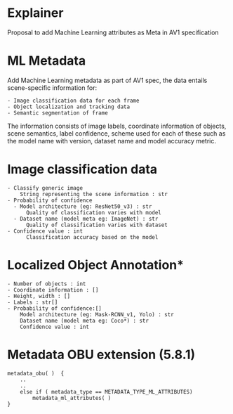 # Explainer
Proposal to add Machine Learning attributes as Meta in AV1 specification

# ML Metadata

Add Machine Learning metadata as part of AV1 spec, the data entails scene-specific information for:

	- Image classification data for each frame
	- Object localization and tracking data
	- Semantic segmentation of frame 


The information consists of image labels, coordinate information of objects, scene semantics, label confidence, scheme used for each of these such as the model name with version, dataset name and model accuracy metric.

# Image classification data

	- Classify generic image
	    String representing the scene information : str
	- Probability of confidence
	  - Model architecture (eg: ResNet50_v3) : str
	      Quality of classification varies with model
	  - Dataset name (model meta eg: ImageNet) : str
	      Quality of classification varies with dataset
	- Confidence value : int
	      Classification accuracy based on the model

# Localized Object Annotation*
	- Number of objects : int
	- Coordinate information : [] 
	- Height, width : []
	- Labels : str[]
	- Probability of confidence:[]
	    Model architecture (eg: Mask-RCNN_v1, Yolo) : str
	    Dataset name (model meta eg: Coco*) : str
	    Confidence value : int

# Metadata OBU extension (5.8.1)
	metadata_obu( )  {
	    ..
	    ..
	    else if ( metadata_type == METADATA_TYPE_ML_ATTRIBUTES)
        	metadata_ml_attributes( )
	}

